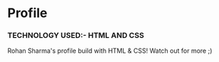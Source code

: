 # Profile
### TECHNOLOGY USED:- HTML AND CSS
Rohan Sharma's profile build with HTML & CSS!
Watch out for more ;)
